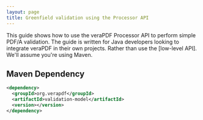 ```yaml
---
layout: page
title: Greenfield validation using the Processor API
---
```


This guide shows how to use the veraPDF Processor API to perform simple PDF/A
validation. The guide is written for Java developers looking to integrate
veraPDF in their own projects. Rather than use the [low-level API]. We'll assume
you're using Maven.

Maven Dependency
----------------
```xml
<dependency>
  <groupId>org.verapdf</groupId>
  <artifactId>validation-model</artifactId>
  <version></version>
</dependency>
```
